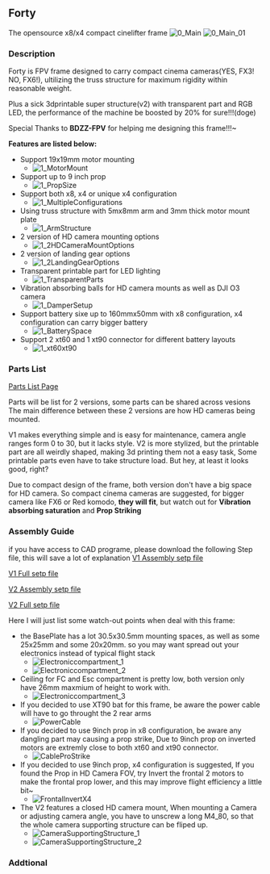 ## Forty
The opensource x8/x4 compact cinelifter frame 
![0_Main](Images/Previews/0_Main.png)
![0_Main_01](Images/Previews/0_Main_01.png)

### Description
Forty is FPV frame designed to carry compact cinema cameras(YES, FX3! NO, FX6!), ultilizing the truss structure for maximum rigidity within reasonable weight.

Plus a sick 3dprintable super structure(v2) with transparent part and RGB LED, the performance of the machine be boosted by 20% for sure!!!(doge)

Special Thanks to **BDZZ-FPV** for helping me designing this frame!!!~

**Features are listed below:**
- Support 19x19mm motor mounting
  - ![1_MotorMount](Images/Previews/1_MotorMount.png)
- Support up to 9 inch prop
  - ![1_PropSize](Images/Previews/1_PropSize.png)
- Support both x8, x4 or unique x4 configuration
  - ![1_MultipleConfigurations](Images/Previews/1_MultipleConfigurations.png)
- Using truss structure with 5mx8mm arm and 3mm thick motor mount plate
  - ![1_ArmStructure](Images/Previews/1_ArmStructure.png)
- 2 version of HD camera mounting options
  - ![1_2HDCameraMountOptions](Images/Previews/1_2HDCameraMountOptions.png)
- 2 version of landing gear options
  - ![1_2LandingGearOptions](Images/Previews/1_2LandingGearOptions.png)
- Transparent printable part for LED lighting
  - ![1_TransparentParts](Images/Previews/1_TransparentParts.png)
- Vibration absorbing balls for HD camera mounts as well as DJI O3 camera
  - ![1_DamperSetup](Images/Previews/1_DamperSetup.png)
- Support battery sixe up to 160mmx50mm with x8 configuration, x4 configuration can carry bigger battery
  - ![1_BatterySpace](Images/Previews/1_BatterySpace.png)
- Support 2 xt60 and 1 xt90 connector for different battery layouts
  - ![1_xt60xt90](Images/Previews/1_xt60xt90.png)
### Parts List

[Parts List Page](./PartsList.md)

Parts will be list for 2 versions, some parts can be shared across vesions
The main difference between these 2 versions are how HD cameras being mounted.

V1 makes everything simple and is easy for maintenance, camera angle ranges form 0 to 30, but it lacks style.
V2 is more stylized, but the printable part are all  weirdly shaped, making 3d printing them not a easy task, Some printable parts even have to take structure load. But hey, at least it looks good, right?

Due to compact design of the frame, both version don't have a big space for HD camera. So compact cinema cameras are suggested, for bigger camera like FX6 or Red komodo, **they will fit**, but watch out for **Vibration absorbing saturation** and **Prop Striking**

### Assembly Guide
if you have access to CAD programe, please download the following Step file, this will save a lot of explanation
[V1 Assembly setp file](./Parts/FullAssembly/Forty_V1.step)

[V1 Full setp file](./Parts/FullAssembly/Forty_V1_Full.step)

[V2 Assembly setp file](./Parts/FullAssembly/Forty_V2.step)

[V2 Full setp file](./Parts/FullAssembly/Forty_V2_Full.step)


Here I will just list some watch-out points when deal with this frame:

- the BasePlate has a lot 30.5x30.5mm mounting spaces, as well as some 25x25mm and some 20x20mm. so you may want spread out your electronics instead of typical flight stack
  - ![Electroniccompartment_1](Images/Guides/Electroniccompartment_1.png)
  - ![Electroniccompartment_2](Images/Guides/Electroniccompartment_2.png)
- Ceiling for FC and Esc compartment is pretty low, both version only have 26mm maxmium of height to work with.
  - ![Electroniccompartment_3](Images/Guides/Electroniccompartment_3.png)
- If you decided to use XT90 bat for this frame, be aware the power cable will have to go throught the 2 rear arms
  - ![PowerCable](Images/Guides/PowerCable.png)
- If you decided to use 9inch prop in x8 configuration, be aware any dangling part may causing a prop strike, Due to 9inch prop on inverted motors are extremly close to both xt60 and xt90 connector.
  - ![CableProStrike](Images/Guides/CableProStrike.png)
- If you decided to use 9inch prop, x4 configuration is suggested, If you found the Prop in HD Camera FOV, try Invert the frontal 2 motors to make the frontal prop lower, and this may improve flight efficiency a little bit~
  - ![FrontalInvertX4](Images/Guides/FrontalInvertX4.png)
- The V2 features a closed HD camera mount, When mounting a Camera or adjusting camera angle, you have to unscrew a long M4_80, so that the whole camera supporting structure can be fliped up.
  - ![CameraSupportingStructure_1](Images/Guides/CameraSupportingStructure_1.png)
  - ![CameraSupportingStructure_2](Images/Guides/CameraSupportingStructure_2.png)

### Addtional
